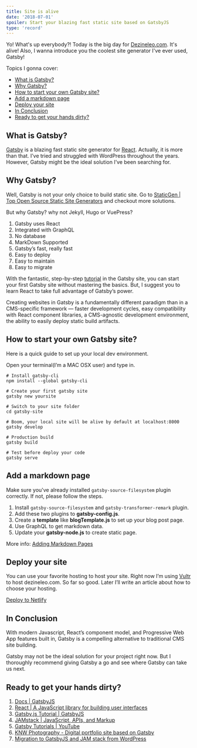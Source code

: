 ```yaml
---
title: Site is alive
date: '2018-07-01'
spoiler: Start your blazing fast static site based on GatsbyJS
type: 'record'
---
```


Yo! What's up everybody?! Today is the big day for [Dezineleo.com](https://dezineleo.com). It's alive! Also, I wanna introduce you the coolest site generator I've ever used, Gatsby!

Topics I gonna cover:

- [What is Gatsby?](#what-is-gatsby)
- [Why Gatsby?](#why-gatsby)
- [How to start your own Gatsby site?](#how-to-start-your-own-gatsby-site)
- [Add a markdown page](#add-a-markdown-page)
- [Deploy your site](#deploy-your-site)
- [In Conclusion](#in-conclusion)
- [Ready to get your hands dirty?](#ready-to-get-your-hands-dirty)

## What is Gatsby?
[Gatsby](https://www.gatsbyjs.org/) is a blazing fast static site generator for [React](https://reactjs.com). Actually, it is more than that. I’ve tried and struggled with WordPress throughout the years. However, Gatsby might be the ideal solution I’ve been searching for.

## Why Gatsby?
Well, Gatsby is not your only choice to build static site. Go to [StaticGen | Top Open Source Static Site Generators](https://www.staticgen.com/) and checkout more solutions.

But why Gatsby? why not Jekyll, Hugo or VuePress?

1. Gatsby uses React
2. Integrated with GraphQL
3. No database
4. MarkDown Supported
5. Gatsby’s fast, really fast
6. Easy to deploy
7. Easy to maintain
8. Easy to migrate

With the fantastic, step-by-step [tutorial](https://www.gatsbyjs.org/tutorial/) in the Gatsby site, you can start your first Gatsby site without mastering the basics. But, I suggest you to learn React to take full advantage of Gatsby’s power.

Creating websites in Gatsby is a fundamentally different paradigm than in a CMS-specific framework — faster development cycles, easy compatibility with React component libraries, a CMS-agnostic development environment, the ability to easily deploy static build artifacts.

## How to start your own Gatsby site?
Here is a quick guide to set up your local dev environment.

Open your terminal(I’m a MAC OSX user) and type in.

```terminal
# Install gatsby-cli
npm install --global gatsby-cli

# Create your first gatsby site
gatsby new yoursite

# Switch to your site folder
cd gatsby-site

# Boom, your local site will be alive by default at localhost:8000
gatsby develop

# Production build
gatsby build

# Test before deploy your code
gatsby serve
```

## Add a markdown page

Make sure you've already installed `gatsby-source-filesystem` plugin correctly. If not, please follow the steps.

1. Install `gatsby-source-filesystem` and `gatsby-transformer-remark` plugin.
2. Add these two plugins to **gatsby-config.js**.
3. Create a **template** like **blogTemplate.js** to set up your blog post page.
4. Use GraphQL to get markdown data.
5. Update your **gatsby-node.js** to create static page.

More info: [Adding Markdown Pages](https://www.gatsbyjs.org/docs/adding-markdown-pages/)

## Deploy your site

You can use your favorite hosting to host your site. Right now I’m using [Vultr](https://www.vultr.com/?ref=7443872) to host dezineleo.com. So far so good. Later I’ll write an article about how to choose your hosting.

[Deploy to Netlify](https://www.gatsbyjs.org/docs/deploy-gatsby/#netlify)

## In Conclusion
With modern Javascript, React’s component model, and Progressive Web App features built in, Gatsby is a compelling alternative to traditional CMS site building.

Gatsby may not be the ideal solution for your project right now. But I thoroughly recommend giving Gatsby a go and see where Gatsby can take us next.

## Ready to get your hands dirty?
1. [Docs | GatsbyJS](https://www.gatsbyjs.org/docs/)
2. [React | A JavaScript library for building user interfaces](https://reactjs.org/)
3. [Gatsby.js Tutorial | GatsbyJS](https://www.gatsbyjs.org/tutorial/)
4. [JAMstack | JavaScript, APIs, and Markup](https://jamstack.org/)
5. [Gatsby Tutorials | YouTube](https://www.youtube.com/playlist?list=PLT_i4XJaEf8vSP_ludWfdKvrtQT9W7-sO)
6. [KNW Photography - Digital portfolio site based on Gatsby](https://github.com/ryanwiemer/knw)
7. [Migration to GatsbyJS and JAM stack from WordPress](https://www.gatsbyjs.org/blog/2018-03-29-migration-from-wordpress-to-gatsby/)
